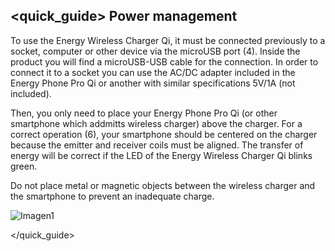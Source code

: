 ## <quick_guide> Power management

To use the Energy Wireless Charger Qi, it must be connected previously to a socket, computer or other device via the microUSB port (4). Inside the product you will find a microUSB-USB cable for the connection. In order to connect it to a socket you can use the AC/DC adapter included in the Energy Phone Pro Qi or another with similar specifications 5V/1A (not included).

Then, you only need to place your Energy Phone Pro Qi (or other smartphone which addmitts wireless charger) above the charger. For a correct operation (6), your smartphone should be centered on the charger because the emitter and receiver coils must be aligned. The transfer of energy will be correct if the LED of the Energy Wireless Charger Qi blinks green.

Do not place metal or magnetic objects between the wireless charger and the smartphone to prevent an inadequate charge.

![Imagen1](http://static.energysistem.com/images/manuals/42055/5450b9e84d7f1.jpg)



</quick_guide>
